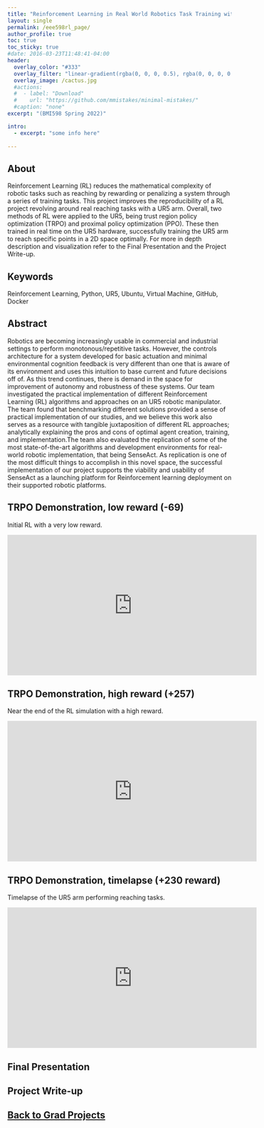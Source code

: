 ```yaml
---
title: "Reinforcement Learning in Real World Robotics Task Training with UR5"
layout: single
permalink: /eee598rl_page/
author_profile: true
toc: true
toc_sticky: true
#date: 2016-03-23T11:48:41-04:00
header:
  overlay_color: "#333"
  overlay_filter: "linear-gradient(rgba(0, 0, 0, 0.5), rgba(0, 0, 0, 0.5))"
  overlay_image: /cactus.jpg
  #actions:
  #  - label: "Download"
  #    url: "https://github.com/mmistakes/minimal-mistakes/"
  #caption: "none"
excerpt: "(BMI598 Spring 2022)"

intro: 
  - excerpt: "some info here"   
   
---
```


## About
Reinforcement Learning (RL) reduces the mathematical complexity of robotic tasks such as reaching by rewarding or penalizing a system through a series of training tasks. This project improves the reproducibility of a RL project revolving around real reaching tasks with a UR5 arm. Overall, two methods of RL were applied to the UR5, being trust region policy optimization (TRPO) and proximal policy optimization (PPO). These then trained in real time on the UR5 hardware, successfully training the UR5 arm to reach specific points in a 2D space optimally. For more in depth description and visualization refer to the Final Presentation and the Project Write-up.
## Keywords
Reinforcement Learning, Python, UR5, Ubuntu, Virtual Machine, GitHub, Docker

## Abstract
Robotics are becoming increasingly usable in commercial and industrial settings to perform monotonous/repetitive
tasks. However, the controls architecture for a system developed for basic actuation and minimal environmental cognition feedback is very different than one that is aware of its environment and uses this intuition to base current and future decisions off of. As this trend continues, there is demand in the space for improvement of autonomy and robustness of these systems. Our team investigated the practical implementation of different Reinforcement Learning (RL) algorithms and approaches on an UR5 robotic manipulator. The team found that benchmarking different solutions provided a sense of practical implementation of our studies, and we believe this work also serves as a resource with tangible juxtaposition of different RL approaches; analytically explaining the pros and cons of optimal agent creation, training, and implementation.The team also evaluated the replication of some of the most state-of-the-art algorithms and development environments for real-world robotic implementation, that being SenseAct. As replication is one of the most difficult things to accomplish in this novel space, the successful implementation of our project supports the viability and usability of SenseAct as a launching platform for Reinforcement learning deployment on their supported robotic platforms.

## TRPO Demonstration, low reward (-69)
Initial RL with a very low reward.
<iframe width="560" height="315" src="https://www.youtube.com/embed/ID5nXswgAEQ" title="YouTube video player" frameborder="0" allow="accelerometer; autoplay; clipboard-write; encrypted-media; gyroscope; picture-in-picture" allowfullscreen></iframe>

## TRPO Demonstration, high reward (+257)
Near the end of the RL simulation with a high reward. 
<iframe width="560" height="315" src="https://www.youtube.com/embed/wuRKRXLQcfE" title="YouTube video player" frameborder="0" allow="accelerometer; autoplay; clipboard-write; encrypted-media; gyroscope; picture-in-picture" allowfullscreen></iframe>

## TRPO Demonstration, timelapse (+230 reward)
Timelapse of the UR5 arm performing reaching tasks. 
<iframe width="560" height="315" src="https://www.youtube.com/embed/MOPrrYCnyA8" title="YouTube video player" frameborder="0" allow="accelerometer; autoplay; clipboard-write; encrypted-media; gyroscope; picture-in-picture" allowfullscreen></iframe>

## Final Presentation
<object data="{{ site.url }}{{ site.baseurl }}/_pages/graduate/EEE598RL/Team6_Sindorf_Finalpresentation.pdf" width="1000" height="1000" type='application/pdf'></object>

## Project Write-up
<object data="{{ site.url }}{{ site.baseurl }}/_pages/graduate/EEE598RL/Team6_name_PC2.pdf" width="1000" height="1000" type='application/pdf'></object>

## [Back to Grad Projects](/grad_projects/)
